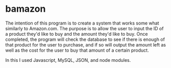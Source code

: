 # bamazon
The intention of this program is to create a system that works some what similarly to Amazon.com. The purpose is to allow the user to input the ID of a product they'd like to buy and the amount they'd like to buy. Once completed, the program will check the database to see if there is enough of that product for the user to purchase, and if so will output the amount left as well as the cost for the user to buy that amount of a certain product. 

In this I used Javascript, MySQL, JSON, and node modules.


